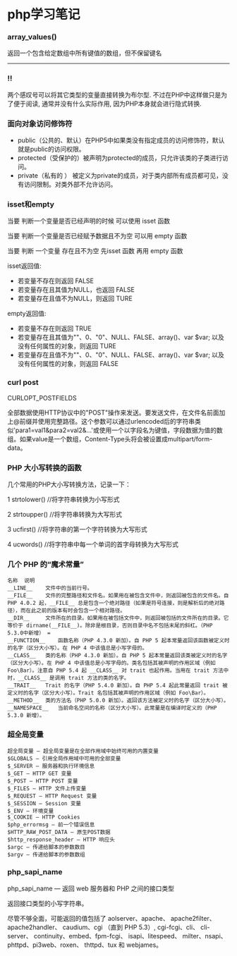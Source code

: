 php学习笔记
=========

### array_values()

返回一个包含给定数组中所有键值的数组，但不保留键名

---

### !!

两个感叹号可以将其它类型的变量直接转换为布尔型. 不过在PHP中这样做只是为了便于阅读, 通常并没有什么实际作用, 因为PHP本身就会进行隐式转换.

### 面向对象访问修饰符

* public（公共的、默认）在PHP5中如果类没有指定成员的访问修饰符，默认就是public的访问权限。
* protected（受保护的）被声明为protected的成员，只允许该类的子类进行访问。
* private（私有的 ） 被定义为private的成员，对于类内部所有成员都可见，没有访问限制。对类外部不允许访问。

### isset和empty

当要 判断一个变量是否已经声明的时候 可以使用 isset 函数

当要 判断一个变量是否已经赋予数据且不为空 可以用 empty 函数

当要 判断 一个变量 存在且不为空 先isset 函数 再用 empty 函数

isset返回值:

* 若变量不存在则返回 FALSE
* 若变量存在且其值为NULL，也返回 FALSE
* 若变量存在且值不为NULL，则返回 TURE

empty返回值:

* 若变量不存在则返回 TRUE
* 若变量存在且其值为""、0、"0"、NULL、FALSE、array()、var $var; 以及没有任何属性的对象，则返回 TURE
* 若变量存在且值不为""、0、"0"、NULL、FALSE、array()、var $var; 以及没有任何属性的对象，则返回 FALSE

### curl post

CURLOPT\_POSTFIELDS

全部数据使用HTTP协议中的"POST"操作来发送。要发送文件，在文件名前面加上@前缀并使用完整路径。这个参数可以通过urlencoded后的字符串类似'para1=val1&para2=val2&...'或使用一个以字段名为键值，字段数据为值的数组。如果value是一个数组，Content-Type头将会被设置成multipart/form-data。

### PHP 大小写转换的函数

几个常用的PHP大小写转换方法，记录一下：

1    strtolower()       //将字符串转换为小写形式

2    strtoupper()     //将字符串转换为大写形式

3    ucfirst()           //将字符串的第一个字符转换为大写形式

4    ucwords()       //将字符串中每一个单词的首字母转换为大写形式

### 几个 PHP 的“魔术常量”

    名称	说明
    __LINE__    文件中的当前行号。
    __FILE__    文件的完整路径和文件名。如果用在被包含文件中，则返回被包含的文件名。自 PHP 4.0.2 起，__FILE__ 总是包含一个绝对路径（如果是符号连接，则是解析后的绝对路径），而在此之前的版本有时会包含一个相对路径。
    __DIR__	    文件所在的目录。如果用在被包括文件中，则返回被包括的文件所在的目录。它等价于 dirname(__FILE__)。除非是根目录，否则目录中名不包括末尾的斜杠。（PHP 5.3.0中新增） =
    __FUNCTION__    函数名称（PHP 4.3.0 新加）。自 PHP 5 起本常量返回该函数被定义时的名字（区分大小写）。在 PHP 4 中该值总是小写字母的。
    __CLASS__   类的名称（PHP 4.3.0 新加）。自 PHP 5 起本常量返回该类被定义时的名字（区分大小写）。在 PHP 4 中该值总是小写字母的。类名包括其被声明的作用区域（例如 Foo\Bar）。注意自 PHP 5.4 起 __CLASS__ 对 trait 也起作用。当用在 trait 方法中时，__CLASS__ 是调用 trait 方法的类的名字。
    __TRAIT__   Trait 的名字（PHP 5.4.0 新加）。自 PHP 5.4 起此常量返回 trait 被定义时的名字（区分大小写）。Trait 名包括其被声明的作用区域（例如 Foo\Bar）。
    __METHOD__  类的方法名（PHP 5.0.0 新加）。返回该方法被定义时的名字（区分大小写）。
    __NAMESPACE__   当前命名空间的名称（区分大小写）。此常量是在编译时定义的（PHP 5.3.0 新增）。

### 超全局变量

    超全局变量 — 超全局变量是在全部作用域中始终可用的内置变量
    $GLOBALS — 引用全局作用域中可用的全部变量
    $_SERVER — 服务器和执行环境信息
    $_GET — HTTP GET 变量
    $_POST — HTTP POST 变量
    $_FILES — HTTP 文件上传变量
    $_REQUEST — HTTP Request 变量
    $_SESSION — Session 变量
    $_ENV — 环境变量
    $_COOKIE — HTTP Cookies
    $php_errormsg — 前一个错误信息
    $HTTP_RAW_POST_DATA — 原生POST数据
    $http_response_header — HTTP 响应头
    $argc — 传递给脚本的参数数目
    $argv — 传递给脚本的参数数组

### php\_sapi\_name

php\_sapi\_name — 返回 web 服务器和 PHP 之间的接口类型

返回接口类型的小写字符串。

尽管不够全面，可能返回的值包括了 aolserver、apache、 apache2filter、apache2handler、 caudium、cgi （直到 PHP 5.3）, cgi-fcgi、cli、 cli-server、 continuity、embed、fpm-fcgi、 isapi、litespeed、 milter、nsapi、 phttpd、pi3web、roxen、 thttpd、tux 和 webjames。
